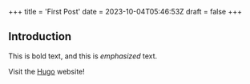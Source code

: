 +++
title = 'First Post'
date = 2023-10-04T05:46:53Z
draft = false
+++

## Introduction

This is bold text, and this is *emphasized* text.

Visit the [Hugo](https://gohugo.io) website!